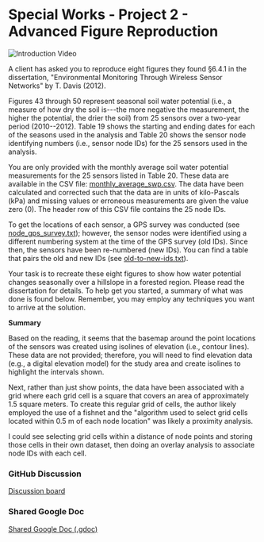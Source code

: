 # Special Works - Project 2 - Advanced Figure Reproduction

![Introduction Video](# "Introduction Video")

A client has asked you to reproduce eight figures they found &sect;6.4.1 in the dissertation, "Environmental Monitoring Through Wireless Sensor Networks" by T. Davis (2012). 

Figures 43 through 50 represent seasonal soil water potential (i.e., a measure of how dry the soil is---the more negative the measurement, the higher the potential, the drier the soil) from 25 sensors over a two-year period (2010--2012).
Table 19 shows the starting and ending dates for each of the seasons used in the analysis and Table 20 shows the sensor node identifying numbers (i.e., sensor node IDs) for the 25 sensors used in the analysis.

You are only provided with the monthly average soil water potential measurements for the 25 sensors listed in Table 20.
These data are available in the CSV file: [monthly_average_swp.csv](./monthly_average_swp.csv).
The data have been calculated and corrected such that the data are in units of kilo-Pascals (kPa) and missing values or erroneous measurements are given the value zero (0).
The header row of this CSV file contains the 25 node IDs.

To get the locations of each sensor, a GPS survey was conducted (see [node_gps_survey.txt](#)); however, the sensor nodes were identified using a different numbering system at the time of the GPS survey (old IDs).
Since then, the sensors have been re-numbered (new IDs).
You can find a table that pairs the old and new IDs (see [old-to-new-ids.txt](#)).

Your task is to recreate these eight figures to show how water potential changes seasonally over a hillslope in a forested region.
Please read the dissertation for details.
To help get you started, a summary of what was done is found below.
Remember, you may employ any techniques you want to arrive at the solution.

**Summary**

Based on the reading, it seems that the basemap around the point locations of the sensors was created using isolines of elevation (i.e., contour lines).
These data are not provided; therefore, you will need to find elevation data (e.g., a digital elevation model) for the study area and create isolines to highlight the intervals shown.

Next, rather than just show points, the data have been associated with a grid where each grid cell is a square that covers an area of approximately 1.5 square meters.
To create this regular grid of cells, the author likely employed the use of a fishnet and the "algorithm used to select grid cells located within 0.5 m of each node location" was likely a proximity analysis.

I could see selecting grid cells within a distance of node points and storing those cells in their own dataset, then doing an overlay analysis to associate node IDs with each cell.

### GitHub Discussion
[Discussion board](https://github.com/cga-wm/advgis-delta/discussions/8)

### Shared Google Doc
[Shared Google Doc (.gdoc)](https://docs.google.com/document/d/1b0H8jBVHK8BOR0ewy-RggUPlpXgCi9b4F_hIriLJt9g/edit?usp=sharing)
